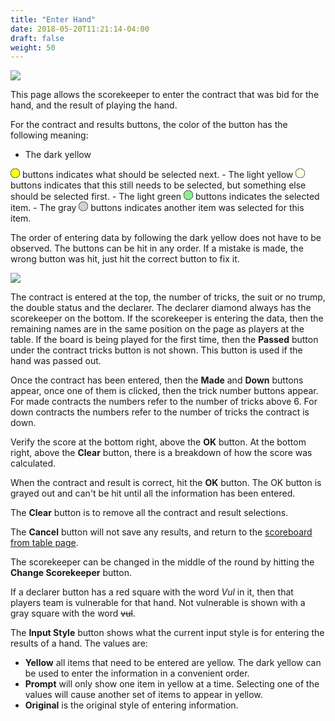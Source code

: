 ```yaml
---
title: "Enter Hand"
date: 2018-05-20T11:21:14-04:00
draft: false
weight: 50
---
```


<div class="withBorder">

<img src="../images/gen/Duplicate/EnterHand.png" />

</div>

This page allows the scorekeeper to enter the contract that was bid for the hand, and the result of playing the hand.

For the contract and results buttons, the color of the button has the following meaning:

- The dark yellow
<svg width="15.00" height="15.00" viewBox="-10.1 -10.1 20.2 20.2" class="piechart" style="display: inline-block;">
  <circle cx="0" cy="0" r="10" fill="yellow" stroke="black" stroke-width="1"></circle>
</svg>
buttons indicates what should be selected next.
- The light yellow
<svg width="15.00" height="15.00" viewBox="-10.1 -10.1 20.2 20.2" class="piechart" style="display: inline-block;">
  <circle cx="0" cy="0" r="10" fill="lightyellow" stroke="black" stroke-width="1" stroke="black" stroke-width="1"></circle>
</svg>
buttons indicates that this still needs to be selected, but something else should be selected first.
- The light green
<svg width="15.00" height="15.00" viewBox="-10.1 -10.1 20.2 20.2" class="piechart" style="display: inline-block;">
  <circle cx="0" cy="0" r="10" fill="lightgreen" stroke="black" stroke-width="1"></circle>
</svg>
buttons indicates the selected item.
- The gray
<svg width="15.00" height="15.00" viewBox="-10.1 -10.1 20.2 20.2" class="piechart" style="display: inline-block;">
  <circle cx="0" cy="0" r="10" fill="rgb(210,210,210)" stroke="black" stroke-width="1"></circle>
</svg>
buttons indicates another item was selected for this item.

The order of entering data by following the dark yellow does not have to be observed.  The buttons can be hit in any order.
If a mistake is made, the wrong button was hit, just hit the correct button to fix it.

<div class="withBorder">

<img src="../images/gen/Duplicate/EnterHandBefore.png" />

</div>


The contract is entered at the top, the number of tricks, the suit or no trump, the double status and the declarer.  The declarer diamond always has the scorekeeper on the bottom.  If the scorekeeper is entering the data, then the remaining names are in the same position on the page as players at the table.  If the board is being played for the first time, then the **Passed** button under the contract tricks button is not shown.  This button is used if the hand was passed out.

Once the contract has been entered, then the **Made** and **Down** buttons appear, once one of them is clicked, then the trick number buttons appear.  For made contracts the numbers refer to the number of tricks above 6.  For down contracts the numbers refer to the number of tricks the contract is down.

Verify the score at the bottom right, above the **OK** button.  At the bottom right, above the **Clear** button, there is a breakdown of how the score was calculated.

When the contract and result is correct, hit the **OK** button.  The OK button is grayed out and can't be hit until all the information has been entered.

The **Clear** button is to remove all the contract and result selections.

The **Cancel** button will not save any results, and return to the [scoreboard from table page](scoreboardfromtable.html).

The scorekeeper can be changed in the middle of the round by hitting the **Change Scorekeeper** button.

If a declarer button has a red square with the word *Vul* in it, then that players team is vulnerable for that hand.  Not vulnerable is shown with a gray square with the word <s>vul</s>.

The **Input Style** button shows what the current input style is for entering the results of a hand.  The values are:

- **Yellow** all items that need to be entered are yellow.  The dark yellow can be used to enter the information in a convenient order.
- **Prompt** will only show one item in yellow at a time.  Selecting one of the values will cause another set of items to appear in yellow.
- **Original** is the original style of entering information.
